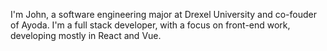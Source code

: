 I'm John, a software engineering major at Drexel University and co-fouder of Ayoda. I'm a full stack developer, with a focus on front-end work, developing mostly in React and Vue.
